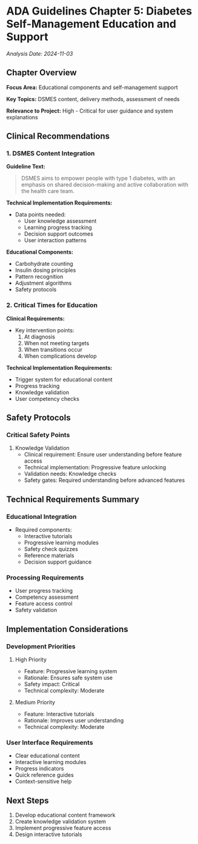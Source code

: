 # ADA Guidelines Chapter 5: Diabetes Self-Management Education and Support
*Analysis Date: 2024-11-03*

## Chapter Overview
**Focus Area:** Educational components and self-management support

**Key Topics:** DSMES content, delivery methods, assessment of needs

**Relevance to Project:** High - Critical for user guidance and system explanations

## Clinical Recommendations
### 1. DSMES Content Integration
**Guideline Text:**
> DSMES aims to empower people with type 1 diabetes, with an emphasis on shared decision-making and active collaboration with the health care team.

**Technical Implementation Requirements:**
- Data points needed:
  - User knowledge assessment
  - Learning progress tracking
  - Decision support outcomes
  - User interaction patterns

**Educational Components:**
- Carbohydrate counting
- Insulin dosing principles
- Pattern recognition
- Adjustment algorithms
- Safety protocols

### 2. Critical Times for Education
**Clinical Requirements:**
- Key intervention points:
  1. At diagnosis
  2. When not meeting targets
  3. When transitions occur
  4. When complications develop

**Technical Implementation Requirements:**
- Trigger system for educational content
- Progress tracking
- Knowledge validation
- User competency checks

## Safety Protocols
### Critical Safety Points
1. Knowledge Validation
   - Clinical requirement: Ensure user understanding before feature access
   - Technical implementation: Progressive feature unlocking
   - Validation needs: Knowledge checks
   - Safety gates: Required understanding before advanced features

## Technical Requirements Summary
### Educational Integration
- Required components:
  - Interactive tutorials
  - Progressive learning modules
  - Safety check quizzes
  - Reference materials
  - Decision support guidance

### Processing Requirements
- User progress tracking
- Competency assessment
- Feature access control
- Safety validation

## Implementation Considerations
### Development Priorities
1. High Priority
   - Feature: Progressive learning system
   - Rationale: Ensures safe system use
   - Safety impact: Critical
   - Technical complexity: Moderate

2. Medium Priority
   - Feature: Interactive tutorials
   - Rationale: Improves user understanding
   - Technical complexity: Moderate

### User Interface Requirements
- Clear educational content
- Interactive learning modules
- Progress indicators
- Quick reference guides
- Context-sensitive help

## Next Steps
1. Develop educational content framework
2. Create knowledge validation system
3. Implement progressive feature access
4. Design interactive tutorials